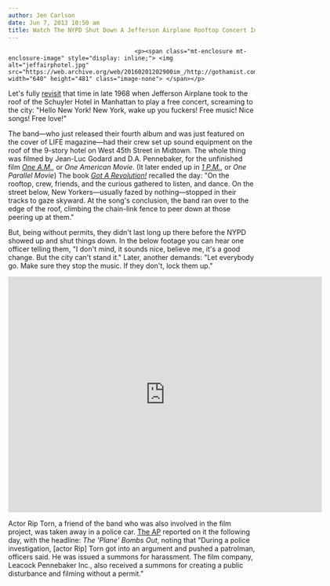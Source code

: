 ```yaml
---
author: Jen Carlson
date: Jun 7, 2013 10:50 am
title: Watch The NYPD Shut Down A Jefferson Airplane Rooftop Concert In 1968
---
```


	
										<p><span class="mt-enclosure mt-enclosure-image" style="display: inline;"> <img alt="jeffairphotel.jpg" src="https://web.archive.org/web/20160201202900im_/http://gothamist.com/attachments/arts_jen/jeffairphotel.jpg" width="640" height="481" class="image-none"> </span></p>

<p>Let&apos;s fully <a href="https://web.archive.org/web/20160201202900/http://gothamist.com/2013/05/27/unpacking_last_nights_mad_men_3.php">revisit</a> that time in late 1968 when Jefferson Airplane took to the roof of the Schuyler Hotel in Manhattan to play a free concert, screaming to the city: &quot;Hello New York! New York, wake up you fuckers! Free music! Nice songs! Free love!&quot;</p>

<p>The band&#x2014;who just released their fourth album and was just featured on the cover of LIFE magazine&#x2014;had their crew set up sound equipment on the roof of the 9-story hotel on West 45th Street in Midtown. The whole thing was filmed by Jean-Luc Godard and D.A. Pennebaker, for the unfinished film <a href="https://web.archive.org/web/20160201202900/http://en.wikipedia.org/wiki/One_A.M._(unfinished_film)"><em>One A.M.</em></a>, or <em>One American Movie</em>. (It later ended up in <a href="https://web.archive.org/web/20160201202900/http://www.imdb.com/title/tt0067532/"><em>1 P.M.</em></a>, or <em>One Parallel Movie</em>) The book <a href="https://web.archive.org/web/20160201202900/http://books.google.com/books?id=TKyYNB0pGIoC&amp;pg=PA180&amp;lpg=PA180&amp;dq=jefferson+airplane+new+york+schuyler+hotel+&amp;source=web&amp;ots=q7_tunJnrE&amp;sig=g5-6cccXNWk5OzyHMGECXFcB2EI&amp;hl=en&amp;sa=X&amp;oi=book_result&amp;resnum=6&amp;ct=result#v=onepage&amp;q=jefferson%20airplane%20new%20york%20schuyler%20hotel&amp;f=false"><em>Got A Revolution!</em></a> recalled the day: &quot;On the rooftop, crew, friends, and the curious gathered to listen, and dance. On the street below, New Yorkers&#x2014;usually fazed by nothing&#x2014;stopped in their tracks to gaze skyward. At the song&apos;s conclusion, the band ran over to the edge of the roof, climbing the chain-link fence to peer down at those peering up at them.&quot;</p>

<p>But, being without permits, they didn&apos;t last long up there before the NYPD showed up and shut things down. In the below footage you can hear one officer telling them, &quot;I don&apos;t mind, it sounds nice, believe me, it&apos;s a good change. But the city can&apos;t stand it.&quot; Later, another demands: &quot;Let everybody go. Make sure they stop the music. If they don&apos;t, lock them up.&quot;</p>

<p><iframe width="640" height="480" src="https://web.archive.org/web/20160201202900if_/http://www.youtube.com/embed/XYr5D4lqC0w" frameborder="0" allowfullscreen></iframe></p>

<p>Actor Rip Torn, a friend of the band who was also involved in the film project, was taken away in a police car. <a href="https://web.archive.org/web/20160201202900/http://news.google.com/newspapers?id=VgMdAAAAIBAJ&amp;sjid=NZsEAAAAIBAJ&amp;dq=jefferson%20airplane&amp;pg=4112%2C4092612">The AP</a> reported on it the following day, with the headline: <em>The &apos;Plane&apos; Bombs Out</em>, noting that &quot;During a police investigation, [actor Rip] Torn got into an argument and pushed a patrolman, officers said. He was issued a summons for harassment. The film company, Leacock Pennebaker Inc., also received a summons for creating a public disturbance and filming without a permit.&quot;</p>					
										
									
				
